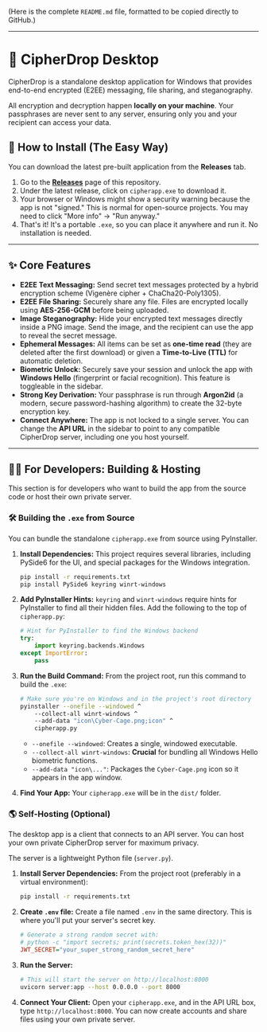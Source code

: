 (Here is the complete `README.md` file, formatted to be copied directly to GitHub.)

-----

# 🔐 CipherDrop Desktop

CipherDrop is a standalone desktop application for Windows that provides end-to-end encrypted (E2EE) messaging, file sharing, and steganography.

All encryption and decryption happen **locally on your machine**. Your passphrases are never sent to any server, ensuring only you and your recipient can access your data.

## 🚀 How to Install (The Easy Way)

You can download the latest pre-built application from the **Releases** tab.

1.  Go to the [**Releases**](https://www.google.com/search?q=https://github.com/tedjasatedji/cipherdrop/releases) page of this repository.
2.  Under the latest release, click on `cipherapp.exe` to download it.
3.  Your browser or Windows might show a security warning because the app is not "signed." This is normal for open-source projects. You may need to click "More info" -\> "Run anyway."
4.  That's it\! It's a portable `.exe`, so you can place it anywhere and run it. No installation is needed.

-----

## ✨ Core Features

  * **E2EE Text Messaging:** Send secret text messages protected by a hybrid encryption scheme (Vigenère cipher + ChaCha20-Poly1305).
  * **E2EE File Sharing:** Securely share any file. Files are encrypted locally using **AES-256-GCM** before being uploaded.
  * **Image Steganography:** Hide your encrypted text messages directly inside a PNG image. Send the image, and the recipient can use the app to reveal the secret message.
  * **Ephemeral Messages:** All items can be set as **one-time read** (they are deleted after the first download) or given a **Time-to-Live (TTL)** for automatic deletion.
  * **Biometric Unlock:** Securely save your session and unlock the app with **Windows Hello** (fingerprint or facial recognition). This feature is toggleable in the sidebar.
  * **Strong Key Derivation:** Your passphrase is run through **Argon2id** (a modern, secure password-hashing algorithm) to create the 32-byte encryption key.
  * **Connect Anywhere:** The app is not locked to a single server. You can change the **API URL** in the sidebar to point to any compatible CipherDrop server, including one you host yourself.

-----

## 👨‍💻 For Developers: Building & Hosting

This section is for developers who want to build the app from the source code or host their own private server.

### 🛠️ Building the `.exe` from Source

You can bundle the standalone `cipherapp.exe` from source using PyInstaller.

1.  **Install Dependencies:**
    This project requires several libraries, including PySide6 for the UI, and special packages for the Windows integration.

    ```bash
    pip install -r requirements.txt
    pip install PySide6 keyring winrt-windows
    ```

2.  **Add PyInstaller Hints:**
    `keyring` and `winrt-windows` require hints for PyInstaller to find all their hidden files. Add the following to the top of `cipherapp.py`:

    ```python
    # Hint for PyInstaller to find the Windows backend
    try:
        import keyring.backends.Windows
    except ImportError:
        pass
    ```

3.  **Run the Build Command:**
    From the project root, run this command to build the `.exe`:

    ```bash
    # Make sure you're on Windows and in the project's root directory
    pyinstaller --onefile --windowed ^
        --collect-all winrt-windows ^
        --add-data "icon\Cyber-Cage.png;icon" ^
        cipherapp.py
    ```

      * `--onefile --windowed`: Creates a single, windowed executable.
      * `--collect-all winrt-windows`: **Crucial** for bundling all Windows Hello biometric functions.
      * `--add-data "icon\..."`: Packages the `Cyber-Cage.png` icon so it appears in the app window.

4.  **Find Your App:**
    Your `cipherapp.exe` will be in the `dist/` folder.

### 🌎 Self-Hosting (Optional)

The desktop app is a client that connects to an API server. You can host your own private CipherDrop server for maximum privacy.

The server is a lightweight Python file (`server.py`).

1.  **Install Server Dependencies:**
    From the project root (preferably in a virtual environment):

    ```bash
    pip install -r requirements.txt
    ```

2.  **Create `.env` file:**
    Create a file named `.env` in the same directory. This is where you'll put your server's secret key.

    ```ini
    # Generate a strong random secret with:
    # python -c "import secrets; print(secrets.token_hex(32))"
    JWT_SECRET="your_super_strong_random_secret_here"
    ```

3.  **Run the Server:**

    ```bash
    # This will start the server on http://localhost:8000
    uvicorn server:app --host 0.0.0.0 --port 8000
    ```

4.  **Connect Your Client:**
    Open your `cipherapp.exe`, and in the API URL box, type `http://localhost:8000`. You can now create accounts and share files using your own private server.
